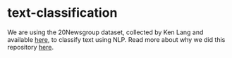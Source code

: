 # text-classification

We are using the 20Newsgroup dataset, collected by Ken Lang and available [here](http://qwone.com/~jason/20Newsgroups/), to classify text using NLP. Read more about why we did this repository [here](https://www.kaggle.com/filipefilardi/20-newsgroup-preprocessed).

